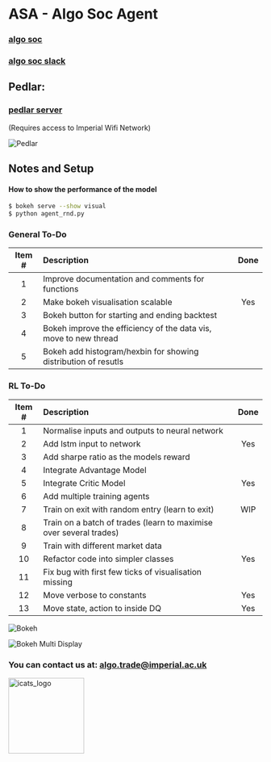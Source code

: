 # ASA - Algo Soc Agent

### [algo soc](http://www.algosoc.com)

### [algo soc slack](https://algosoc.slack.com)

## Pedlar:

### [pedlar server](http://icats.doc.ic.ac.uk) 

(Requires access to Imperial Wifi Network)

![Pedlar](misc/pedlarweb_screenshot.jpg)

## Notes and Setup

#### How to show the performance of the model

```bash
$ bokeh serve --show visual
$ python agent_rnd.py
```

### General To-Do

|Item #| Description                                                        | Done|
|:---: | :---------------------------------------------------------------   |:---:|
|1     | Improve documentation and comments for functions                   |     |
|2     | Make bokeh visualisation scalable                                  | Yes |
|3     | Bokeh button for starting and ending backtest                      |     |
|4     | Bokeh improve the efficiency of the data vis, move to new thread   |     |
|5     | Bokeh add histogram/hexbin for showing distribution of resutls     |     |



### RL To-Do

|Item #| Description                                                        | Done|
|:---: | :---------------------------------------------------------------   |:---:|
|1     | Normalise inputs and outputs to neural network                     |     |
|2     | Add lstm input to network                                          | Yes |
|3     | Add sharpe ratio as the models reward                              |     |
|4     | Integrate Advantage Model                                          |     |
|5     | Integrate Critic Model                                             | Yes |
|6     | Add multiple training agents                                       |     |
|7     | Train on exit with random entry (learn to exit)                    | WIP |
|8     | Train on a batch of trades (learn to maximise over several trades) |     |
|9     | Train with different market data                                   |     |
|10    | Refactor code into simpler classes                                 | Yes |
|11    | Fix bug with first few ticks of visualisation missing              |     |
|12    | Move verbose to constants                                          | Yes |
|13    | Move state, action to inside DQ                                    | Yes |




![Bokeh](misc/bokeh_performance.PNG)

![Bokeh Multi Display](misc/multi_display_example.jpg)

### You can contact us at: <algo.trade@imperial.ac.uk>

<img src="misc/icats_logo.png" alt="icats_logo" width="150"/>
